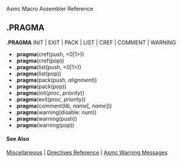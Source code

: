Asmc Macro Assembler Reference

## .PRAGMA

**.PRAGMA** INIT | EXIT | PACK | LIST | CREF | COMMENT | WARNING

- .**pragma**(cref(push, <0|1>))
- .**pragma**(cref(pop))
- .**pragma**(list(push, <0|1>))
- .**pragma**(list(pop))
- .**pragma**(pack(push, _alignment_))
- .**pragma**(pack(pop))
- .**pragma**(init(_proc_, _priority_))
- .**pragma**(exit(_proc_, _priority_))
- .**pragma**(comment(lib, _name_[, _name_]))
- .**pragma**(warning(disable: _num_))
- .**pragma**(warning(push))
- .**pragma**(warning(pop))


#### See Also

[Miscellaneous](miscellaneous.md) | [Directives Reference](readme.md) | [Asmc Warning Messages](../error/warnings.md)
